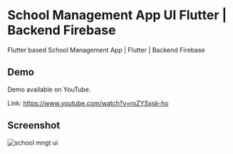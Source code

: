 # School Management App UI Flutter | Backend Firebase

Flutter based School Management App | Flutter | Backend Firebase

## Demo
Demo available on YouTube.

Link: https://www.youtube.com/watch?v=roZYSxsk-ho

## Screenshot

![school mngt ui](https://user-images.githubusercontent.com/54774962/102515635-ff363b80-40b3-11eb-82e7-8b3872815ce1.png)


